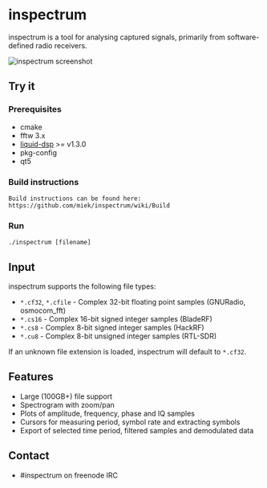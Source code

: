 # inspectrum
inspectrum is a tool for analysing captured signals, primarily from software-defined radio receivers.

![inspectrum screenshot](/screenshot.jpg)

## Try it
### Prerequisites

 * cmake
 * fftw 3.x
 * [liquid-dsp](https://github.com/jgaeddert/liquid-dsp) >= v1.3.0
 * pkg-config
 * qt5

### Build instructions

    Build instructions can be found here: https://github.com/miek/inspectrum/wiki/Build

### Run

    ./inspectrum [filename]

## Input
inspectrum supports the following file types:
 * `*.cf32`, `*.cfile` - Complex 32-bit floating point samples (GNURadio, osmocom_fft)
 * `*.cs16` - Complex 16-bit signed integer samples (BladeRF)
 * `*.cs8` - Complex 8-bit signed integer samples (HackRF)
 * `*.cu8` - Complex 8-bit unsigned integer samples (RTL-SDR)

If an unknown file extension is loaded, inspectrum will default to `*.cf32`.

## Features
 * Large (100GB+) file support
 * Spectrogram with zoom/pan
 * Plots of amplitude, frequency, phase and IQ samples
 * Cursors for measuring period, symbol rate and extracting symbols
 * Export of selected time period, filtered samples and demodulated data
 
## Contact
 * #inspectrum on freenode IRC
